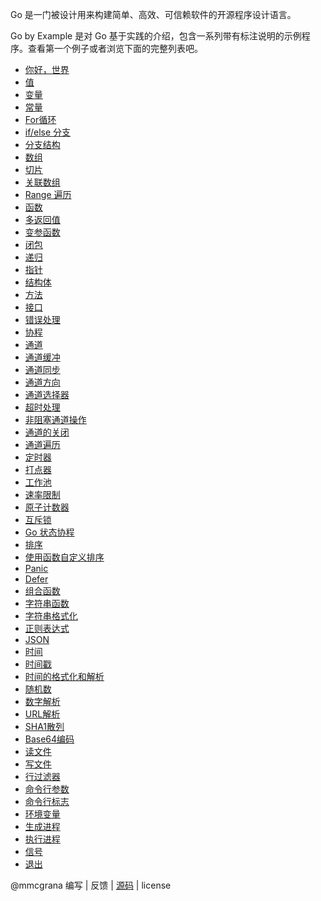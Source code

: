 
Go 是一门被设计用来构建简单、高效、可信赖软件的开源程序设计语言。


Go by Example 是对 Go 基于实践的介绍，包含一系列带有标注说明的示例程序。查看第一个例子或者浏览下面的完整列表吧。


- [你好，世界](hello-world)
- [值]()
- [变量]()
- [常量]()
- [For循环]()
- [if/else 分支]()
- [分支结构]()
- [数组]()
- [切片]()
- [关联数组]()
- [Range 遍历]()
- [函数]()
- [多返回值]()
- [变参函数]()
- [闭包]()
- [递归]()
- [指针]()
- [结构体]()
- [方法]()
- [接口]()
- [错误处理]()
- [协程]()
- [通道]()
- [通道缓冲]()
- [通道同步]()
- [通道方向]()
- [通道选择器]()
- [超时处理]()
- [非阻塞通道操作]()
- [通道的关闭]()
- [通道遍历]()
- [定时器]()
- [打点器]()
- [工作池]()
- [速率限制]()
- [原子计数器]()
- [互斥锁]()
- [Go 状态协程]()
- [排序]()
- [使用函数自定义排序]()
- [Panic]()
- [Defer]()
- [组合函数]()
- [字符串函数]()
- [字符串格式化]()
- [正则表达式]()
- [JSON]()
- [时间]()
- [时间戳]()
- [时间的格式化和解析]()
- [随机数]()
- [数字解析]()
- [URL解析]()
- [SHA1散列]()
- [Base64编码]()
- [读文件]()
- [写文件]()
- [行过滤器]()
- [命令行参数]()
- [命令行标志]()
- [环境变量]()
- [生成进程]()
- [执行进程]()
- [信号]()
- [退出]()


@mmcgrana 编写 | 反馈 | [源码](https://github.com/xg-wang/gobyexample) | license
